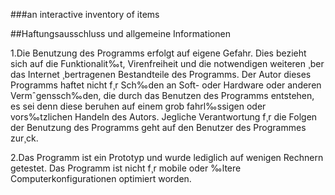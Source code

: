###an interactive inventory of items

##Haftungsausschluss und allgemeine Informationen

1.Die Benutzung des Programms erfolgt auf eigene Gefahr. Dies bezieht sich auf die Funktionalit‰t, Virenfreiheit und die notwendigen weiteren ¸ber das Internet ¸bertragenen Bestandteile des Programms. 
Der Autor dieses Programms haftet nicht f¸r Sch‰den an Soft- oder Hardware oder anderen Vermˆgenssch‰den, die durch das Benutzen des Programms entstehen, es sei denn diese beruhen auf einem grob fahrl‰ssigen oder vors‰tzlichen Handeln des Autors.
Jegliche Verantwortung f¸r die Folgen der Benutzung des Programms geht auf den Benutzer des Programmes zur¸ck.

2.Das Programm ist ein Prototyp und wurde lediglich auf wenigen Rechnern getestet. Das Programm ist nicht f¸r mobile oder ‰ltere Computerkonfigurationen optimiert worden.

